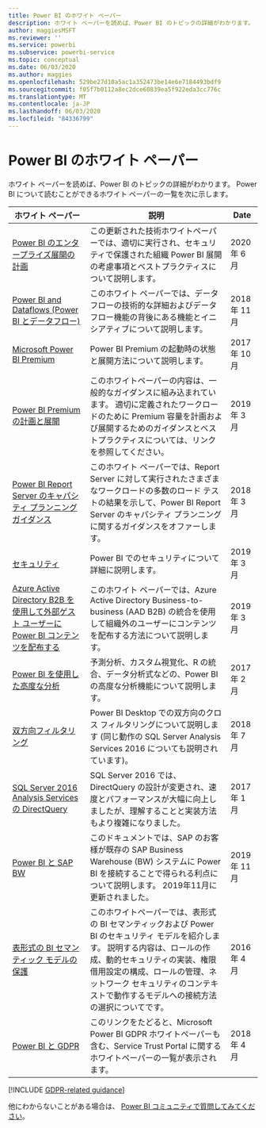 ```yaml
---
title: Power BI のホワイト ペーパー
description: ホワイト ペーパーを読めば、Power BI のトピックの詳細がわかります。
author: maggiesMSFT
ms.reviewer: ''
ms.service: powerbi
ms.subservice: powerbi-service
ms.topic: conceptual
ms.date: 06/03/2020
ms.author: maggies
ms.openlocfilehash: 529be27d10a5ac1a352473be14e6e7184493bdf9
ms.sourcegitcommit: f05f7b0112a8ec2dce60839ea5f922eda3cc776c
ms.translationtype: MT
ms.contentlocale: ja-JP
ms.lasthandoff: 06/03/2020
ms.locfileid: "84336799"
---
```

# <a name="whitepapers-for-power-bi"></a>Power BI のホワイト ペーパー

ホワイト ペーパーを読めば、Power BI のトピックの詳細がわかります。 Power BI について読むことができるホワイト ペーパーの一覧を次に示します。

| ホワイト ペーパー | 説明 | Date |
| --- | --- | --- |
| [Power BI のエンタープライズ展開の計画](https://aka.ms/PBIEnterpriseDeploymentWP) |この更新された技術ホワイトペーパーでは、適切に実行され、セキュリティで保護された組織 Power BI 展開の考慮事項とベストプラクティスについて説明します。 | 2020 年 6 月 |
| [Power BI and Dataflows (Power BI とデータフロー)](https://go.microsoft.com/fwlink/?linkid=2034388&clcid=0x409)| このホワイト ペーパーでは、データフローの技術的な詳細およびデータフロー機能の背後にある機能とイニシアティブについて説明します。 | 2018 年 11 月 |
| [Microsoft Power BI Premium](https://aka.ms/pbipremiumwhitepaper) |Power BI Premium の起動時の状態と展開方法について説明します。 | 2017 年 10 月 |
| [Power BI Premium の計画と展開](whitepaper-powerbi-premium-deployment.md)| このホワイトペーパーの内容は、一般的なガイダンスに組み込まれています。 適切に定義されたワークロードのために Premium 容量を計画および展開するためのガイダンスとベストプラクティスについては、リンクを参照してください。| 2019 年 3 月 |
| [Power BI Report Server のキャパシティ プランニング ガイダンス](../report-server/capacity-planning.md) |このホワイト ペーパーでは、Report Server に対して実行されたさまざまなワークロードの多数のロード テストの結果を示して、Power BI Report Server のキャパシティ プランニングに関するガイダンスをオファーします。 | 2018 年 3 月 |
| [セキュリティ](../admin/service-admin-power-bi-security.md) |Power BI でのセキュリティについて詳細に説明します。 | 2019 年 3 月 |
| [Azure Active Directory B2B を使用して外部ゲスト ユーザーに Power BI コンテンツを配布する](../guidance/whitepaper-azure-b2b-power-bi.md)|このホワイト ペーパーでは、Azure Active Directory Business-to-business (AAD B2B) の統合を使用して組織外のユーザーにコンテンツを配布する方法について説明します。| 2019 年 3 月 |
| [Power BI を使用した高度な分析](https://info.microsoft.com/advanced-analytics-with-power-bi.html?Is=Website) |予測分析、カスタム視覚化、R の統合、データ分析式などの、Power BI の高度な分析機能について説明します。 | 2017 年 2 月 |
| [双方向フィルタリング](../transform-model/desktop-bidirectional-filtering.md) |Power BI Desktop での双方向のクロス フィルタリングについて説明します (同じ動作の SQL Server Analysis Services 2016 についても説明されています)。 | 2018 年 7 月 |
| [SQL Server 2016 Analysis Services の DirectQuery](https://blogs.msdn.microsoft.com/analysisservices/2017/04/06/directquery-in-sql-server-2016-analysis-services-whitepaper/) |SQL Server 2016 では、DirectQuery の設計が変更され、速度とパフォーマンスが大幅に向上しましたが、理解することと実装方法もより複雑になりました。 | 2017 年 1 月 |
| [Power BI と SAP BW](https://aka.ms/powerbiandsapbw)| このドキュメントでは、SAP のお客様が既存の SAP Business Warehouse (BW) システムに Power BI を接続することで得られる利点について説明します。 2019年11月に更新されました。| 2019 年 11 月 |
| [表形式の BI セマンティック モデルの保護](https://download.microsoft.com/download/D/2/0/D20E1C5F-72EA-4505-9F26-FEF9550EFD44/Securing%20the%20Tabular%20BI%20Semantic%20Model.docx) |このホワイトペーパーでは、表形式の BI セマンティックおよび Power BI のセキュリティ モデルを紹介します。 説明する内容は、ロールの作成、動的セキュリティの実装、権限借用設定の構成、ロールの管理、ネットワーク セキュリティのコンテキストで動作するモデルへの接続方法の選択についてです。 | 2016 年 4 月 |
| [Power BI と GDPR](https://aka.ms/power-bi-gdpr-whitepaper)| このリンクをたどると、Microsoft Power BI GDPR ホワイトペーパーも含む、Service Trust Portal に関するホワイトペーパーの一覧が表示されます。 | 2018 年 4 月 |

[!INCLUDE [GDPR-related guidance](../includes/gdpr-hybrid-note.md)]

他にわからないことがある場合は、 [Power BI コミュニティで質問してみてください](https://community.powerbi.com/)。
